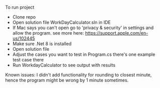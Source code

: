 To run project

- Clone repo 
- Open solution file WorkDayCalculator.sln in IDE
- If Mac says you can't open go to 'privacy & security' in settings and allow the program. see more here: https://support.apple.com/en-us/102445
- Make sure .Net 8 is installed 
- Open solution file 
- Adjust the cases you want to test in Program.cs there's one example test case there
- Run WorkdayCalculator to see output with results

Known issues: I didn't add functionality for rounding to closest minute, hence the program might be wrong by 1 minute sometimes.